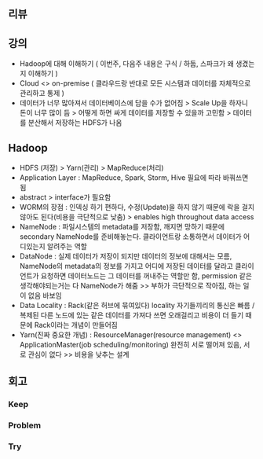 ## 리뷰

## 강의
- Hadoop에 대해 이해하기 ( 이번주, 다음주 내용은 구식 / 하둡, 스파크가 왜 생겼는지 이해하기 )
- Cloud <> on-premise ( 클라우드랑 반대로 모든 시스템과 데이터를 자체적으로 관리하고 통제 )
- 데이터가 너무 많아져서 데이터베이스에 담을 수가 없어짐 > Scale Up을 하자니 돈이 너무 많이 듬 > 어떻게 하면 싸게 데이터를 저장할 수 있을까 고민함 > 데이터를 분산해서 저장하는 HDFS가 나옴

## Hadoop
- HDFS (저장) > Yarn(관리) > MapReduce(처리)
- Application Layer : MapReduce, Spark, Storm, Hive 필요에 따라 바꿔쓰면 됨
- abstract > interface가 필요함
- WORM의 장점 : 인덱싱 하기 편하다, 수정(Update)을 하지 않기 때문에 락을 걸지 않아도 된다(비용을 극단적으로 낮춤) > enables high throughout data access
- NameNode : 파일시스템의 metadata를 저장함, 깨지면 망하기 때문에 secondary NameNode를 준비해놓는다. 클라이언트랑 소통하면서 데이터가 어디있는지 알려주는 역할
- DataNode : 실제 데이터가 저장이 되지만 데이터의 정보에 대해서는 모름, NameNode의 metadata의 정보를 가지고 어디에 저장된 데이터를 달라고 클라이언트가 요청하면 데이터노드는 그 데이터를 꺼내주는 역할만 함, permission 같은 생각해야되는거는 다 NameNode가 해줌 >> 부하가 극단적으로 작아짐, 하는 일이 없음 바보임
- Data Locality : Rack(같은 허브에 묶여있다) locality 자기들끼리의 통신은 빠름 / 복제된 다른 노드에 있는 같은 데이터를 가져다 쓰면 오래걸리고 비용이 더 들기 때문에 Rack이라는 개념이 만들어짐
- Yarn(진짜 중요한 개념) : ResourceManager(resource management) <> ApplicationMaster(job scheduling/monitoring) 완전히 서로 떨어져 있음, 서로 관심이 없다 >> 비용을 낮추는 설계


## 회고
  
### Keep


### Problem


### Try

